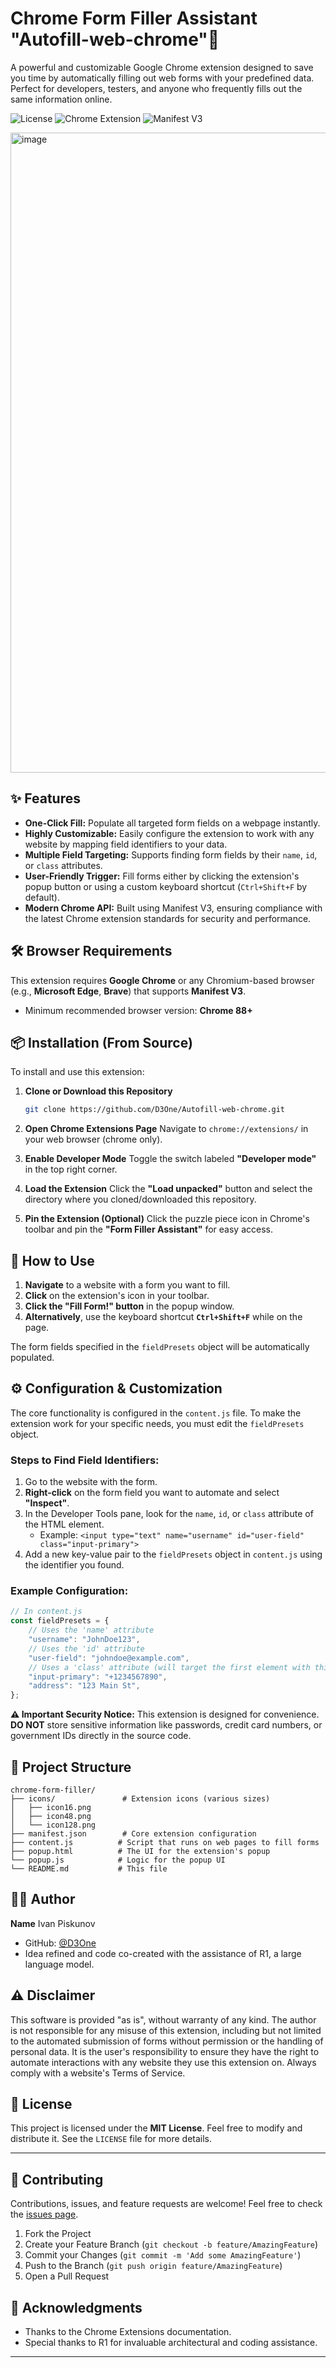 
# Chrome Form Filler Assistant "Autofill-web-chrome"🚀

A powerful and customizable Google Chrome extension designed to save you time by automatically filling out web forms with your predefined data. Perfect for developers, testers, and anyone who frequently fills out the same information online.

![License](https://img.shields.io/badge/License-MIT-green.svg)
![Chrome Extension](https://img.shields.io/badge/Chrome-Extension-yellowgreen)
![Manifest V3](https://img.shields.io/badge/Manifest-V3-blue)

<img width="1024" height="1024" alt="image" src="https://github.com/user-attachments/assets/27f61514-5ee9-4612-a551-4ed790d8af2a" />

## ✨ Features

*   **One-Click Fill:** Populate all targeted form fields on a webpage instantly.
*   **Highly Customizable:** Easily configure the extension to work with any website by mapping field identifiers to your data.
*   **Multiple Field Targeting:** Supports finding form fields by their `name`, `id`, or `class` attributes.
*   **User-Friendly Trigger:** Fill forms either by clicking the extension's popup button or using a custom keyboard shortcut (`Ctrl+Shift+F` by default).
*   **Modern Chrome API:** Built using Manifest V3, ensuring compliance with the latest Chrome extension standards for security and performance.

## 🛠️ Browser Requirements

This extension requires **Google Chrome** or any Chromium-based browser (e.g., **Microsoft Edge**, **Brave**) that supports **Manifest V3**.
*   Minimum recommended browser version: **Chrome 88+**

## 📦 Installation (From Source)

To install and use this extension:

1.  **Clone or Download this Repository**
    ```bash
    git clone https://github.com/D3One/Autofill-web-chrome.git
    ```

2.  **Open Chrome Extensions Page**
    Navigate to `chrome://extensions/` in your web browser (chrome only).

3.  **Enable Developer Mode**
    Toggle the switch labeled **"Developer mode"** in the top right corner.

4.  **Load the Extension**
    Click the **"Load unpacked"** button and select the directory where you cloned/downloaded this repository.

5.  **Pin the Extension (Optional)**
    Click the puzzle piece icon in Chrome's toolbar and pin the **"Form Filler Assistant"** for easy access.

## 🚀 How to Use

1.  **Navigate** to a website with a form you want to fill.
2.  **Click** on the extension's icon in your toolbar.
3.  **Click the "Fill Form!" button** in the popup window.
4.  **Alternatively**, use the keyboard shortcut **`Ctrl+Shift+F`** while on the page.

The form fields specified in the `fieldPresets` object will be automatically populated.

## ⚙️ Configuration & Customization

The core functionality is configured in the `content.js` file. To make the extension work for your specific needs, you must edit the `fieldPresets` object.

### Steps to Find Field Identifiers:

1.  Go to the website with the form.
2.  **Right-click** on the form field you want to automate and select **"Inspect"**.
3.  In the Developer Tools pane, look for the `name`, `id`, or `class` attribute of the HTML element.
    *   Example: `<input type="text" name="username" id="user-field" class="input-primary">`
4.  Add a new key-value pair to the `fieldPresets` object in `content.js` using the identifier you found.

### Example Configuration:

```javascript
// In content.js
const fieldPresets = {
    // Uses the 'name' attribute
    "username": "JohnDoe123",
    // Uses the 'id' attribute
    "user-field": "johndoe@example.com",
    // Uses a 'class' attribute (will target the first element with this class)
    "input-primary": "+1234567890",
    "address": "123 Main St",
};
```

**⚠️ Important Security Notice:** This extension is designed for convenience. **DO NOT** store sensitive information like passwords, credit card numbers, or government IDs directly in the source code.

## 📁 Project Structure

```
chrome-form-filler/
├── icons/               # Extension icons (various sizes)
│   ├── icon16.png
│   ├── icon48.png
│   └── icon128.png
├── manifest.json        # Core extension configuration
├── content.js          # Script that runs on web pages to fill forms
├── popup.html          # The UI for the extension's popup
└── popup.js            # Logic for the popup UI
└── README.md           # This file
```

## 👨‍💻 Author

**Name**  Ivan Piskunov
*   GitHub: [@D3One](https://github.com/D3One)
*   Idea refined and code co-created with the assistance of R1, a large language model.

## ⚠️ Disclaimer

This software is provided "as is", without warranty of any kind. The author is not responsible for any misuse of this extension, including but not limited to the automated submission of forms without permission or the handling of personal data. It is the user's responsibility to ensure they have the right to automate interactions with any website they use this extension on. Always comply with a website's Terms of Service.

## 📜 License

This project is licensed under the **MIT License**. Feel free to modify and distribute it. See the `LICENSE` file for more details.

---

## 🤝 Contributing

Contributions, issues, and feature requests are welcome! Feel free to check the [issues page](https://github.com/YOUR_USERNAME/chrome-form-filler/issues).

1.  Fork the Project
2.  Create your Feature Branch (`git checkout -b feature/AmazingFeature`)
3.  Commit your Changes (`git commit -m 'Add some AmazingFeature'`)
4.  Push to the Branch (`git push origin feature/AmazingFeature`)
5.  Open a Pull Request

## 🙏 Acknowledgments

*   Thanks to the Chrome Extensions documentation.
*   Special thanks to R1 for invaluable architectural and coding assistance.

---
